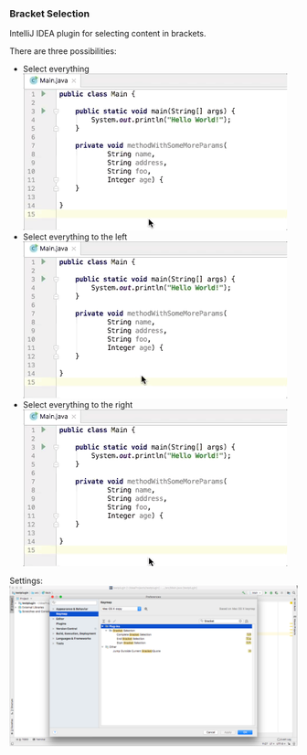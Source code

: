 ### Bracket Selection
IntelliJ IDEA plugin for selecting content in brackets.

There are three possibilities:
- Select everything
![everything](documentation/select_bracket_all.gif)
- Select everything to the left
![left](documentation/select_bracket_left.gif)
- Select everything to the right
![left](documentation/select_bracket_right.gif)

Settings:
![settings](documentation/bracket_selection_settings.png)